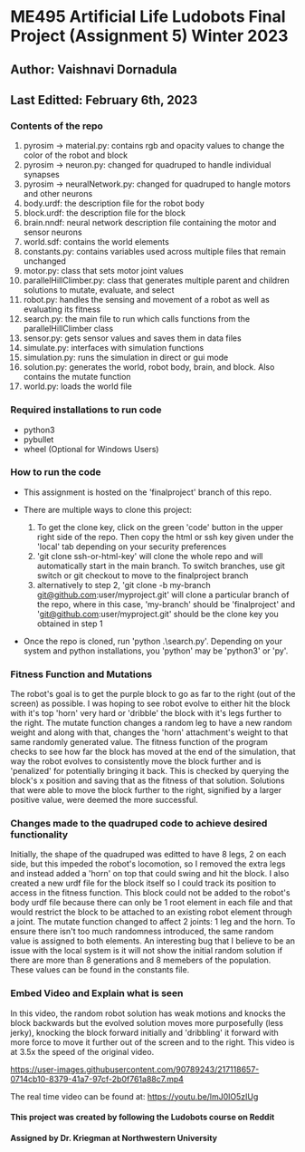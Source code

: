 # ME495 Artificial Life Ludobots Final Project (Assignment 5) Winter 2023

## Author: Vaishnavi Dornadula
## Last Editted: February 6th, 2023

### Contents of the repo
1. pyrosim -> material.py: contains rgb and opacity values to change the color of the robot and block
2. pyrosim -> neuron.py: changed for quadruped to handle individual synapses
3. pyrosim -> neuralNetwork.py: changed for quadruped to hangle motors and other neurons
4. body.urdf: the description file for the robot body
5. block.urdf: the description file for the block
6. brain.nndf: neural network description file containing the motor and sensor neurons
7. world.sdf: contains the world elements
8. constants.py: contains variables used across multiple files that remain unchanged 
9. motor.py: class that sets motor joint values
10. parallelHillClimber.py: class that generates multiple parent and children solutions to mutate, evaluate, and select
11. robot.py: handles the sensing and movement of a robot as well as evaluating its fitness
12. search.py: the main file to run which calls functions from the parallelHillClimber class
13. sensor.py: gets sensor values and saves them in data files
14. simulate.py: interfaces with simulation functions
15. simulation.py: runs the simulation in direct or gui mode
16. solution.py: generates the world, robot body, brain, and block. Also contains the mutate function
17. world.py: loads the world file 

### Required installations to run code
- python3
- pybullet
- wheel (Optional for Windows Users)

### How to run the code
- This assignment is hosted on the 'finalproject' branch of this repo.
- There are multiple ways to clone this project:
    1. To get the clone key, click on the green 'code' button in the upper right side of the repo. Then copy the html or ssh key given under the 'local' tab depending on your security preferences
    2. 'git clone ssh-or-html-key' will clone the whole repo and will automatically start in the main branch. To switch branches, use git switch or git checkout to move to the finalproject branch
    3. alternatively to step 2, 'git clone -b my-branch git@github.com:user/myproject.git' will clone a particular branch of the repo, where in this case, 'my-branch' should be 'finalproject' and 'git@github.com:user/myproject.git' should be the clone key you obtained in step 1

- Once the repo is cloned, run 'python .\search.py'. Depending on your system and python installations, you 'python' may be 'python3' or 'py'.

### Fitness Function and Mutations

The robot's goal is to get the purple block to go as far to the right (out of the screen) as possible. I was hoping to see robot evolve to either hit the block with it's top 'horn' very hard or 'dribble' the block with it's legs further to the right. The mutate function changes a random leg to have a new random weight and along with that, changes the 'horn' attachment's weight to that same randomly generated value. The fitness function of the program checks to see how far the block has moved at the end of the simulation, that way the robot evolves to consistently move the block further and is 'penalized' for potentially bringing it back. This is checked by querying the block's x position and saving that as the fitness of that solution. Solutions that were able to move the block further to the right, signified by a larger positive value, were deemed the more successful.

### Changes made to the quadruped code to achieve desired functionality

Initially, the shape of the quadruped was editted to have 8 legs, 2 on each side, but this impeded the robot's locomotion, so I removed the extra legs and instead added a 'horn' on top that could swing and hit the block. I also created a new urdf file for the block itself so I could track its position to access in the fitness function. This block could not be added to the robot's body urdf file because there can only be 1 root element in each file and that would restrict the block to be attached to an existing robot element through a joint. The mutate function changed to affect 2 joints: 1 leg and the horn. To ensure there isn't too much randomness introduced, the same random value is assigned to both elements. An interesting bug that I believe to be an issue with the local system is it will not show the initial random solution if there are more than 8 generations and 8 memebers of the population. These values can be found in the constants file.

### Embed Video and Explain what is seen
In this video, the random robot solution has weak motions and knocks the block backwards but the evolved solution moves more purposefully (less jerky), knocking the block forward initially and 'dribbling' it forward with more force to move it further out of the screen and to the right. This video is at 3.5x the speed of the original video.

https://user-images.githubusercontent.com/90789243/217118657-0714cb10-8379-41a7-97cf-2b0f761a88c7.mp4

The real time video can be found at: https://youtu.be/lmJ0lO5zIUg

#### This project was created by following the Ludobots course on Reddit
#### Assigned by Dr. Kriegman at Northwestern University
